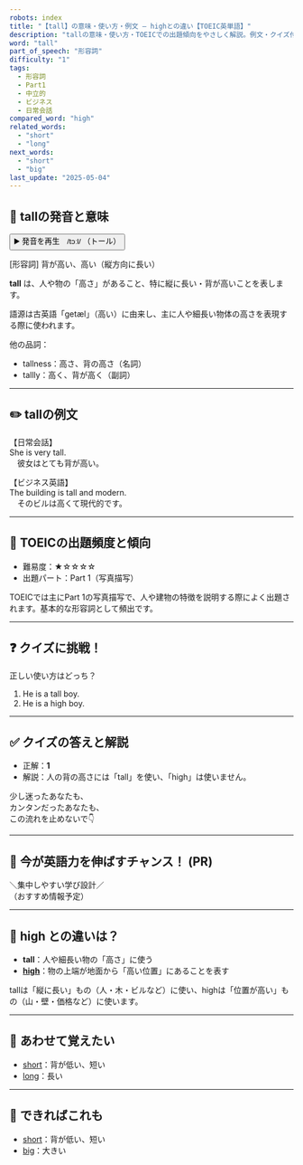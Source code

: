 ```yaml
---
robots: index
title: "【tall】の意味・使い方・例文 ― highとの違い【TOEIC英単語】"
description: "tallの意味・使い方・TOEICでの出題傾向をやさしく解説。例文・クイズ付きでhighとの違いもわかりやすく学べます。"
word: "tall"
part_of_speech: "形容詞"
difficulty: "1"
tags:
  - 形容詞
  - Part1
  - 中立的
  - ビジネス
  - 日常会話
compared_word: "high"
related_words:
  - "short"
  - "long"
next_words:
  - "short"
  - "big"
last_update: "2025-05-04"
---
```


## 🔰 tallの発音と意味

<button class="play-audio" onclick="playTTS('tall')">
  <span class="play-audio-main">
    ▶️ 発音を再生　/tɔːl/
  </span>
  <span class="play-audio-sub">
    （トール）
  </span>
</button>

[形容詞] 背が高い、高い（縦方向に長い）

**tall** は、人や物の「高さ」があること、特に縦に長い・背が高いことを表します。

語源は古英語「getæl」（高い）に由来し、主に人や細長い物体の高さを表現する際に使われます。

他の品詞：  
- tallness：高さ、背の高さ（名詞）
- tallly：高く、背が高く（副詞）

---

## ✏️ tallの例文

【日常会話】  
She is very tall.  
　彼女はとても背が高い。

【ビジネス英語】  
The building is tall and modern.  
　そのビルは高くて現代的です。

---

## 🎯 TOEICの出題頻度と傾向

- 難易度：★☆☆☆☆
- 出題パート：Part 1（写真描写）

TOEICでは主にPart 1の写真描写で、人や建物の特徴を説明する際によく出題されます。基本的な形容詞として頻出です。

---

## ❓ クイズに挑戦！

正しい使い方はどっち？

1. He is a tall boy.  
2. He is a high boy.

---

## ✅ クイズの答えと解説

- 正解：**1**
- 解説：人の背の高さには「tall」を使い、「high」は使いません。

少し迷ったあなたも、  
カンタンだったあなたも、  
この流れを止めないで👇️

---

## 🚀 今が英語力を伸ばすチャンス！ (PR)

<div class="info-center">
＼集中しやすい学び設計／<br>  
（おすすめ情報予定）
</div>

---

## 🤔  high との違いは？

- **tall**：人や細長い物の「高さ」に使う
- **[high](/word/high)**：物の上端が地面から「高い位置」にあることを表す

tallは「縦に長い」もの（人・木・ビルなど）に使い、highは「位置が高い」もの（山・壁・価格など）に使います。

---

## 🧩 あわせて覚えたい

- [short](/word/short)：背が低い、短い
- [long](/word/long)：長い

---

## 📖 できればこれも

- [short](/word/short)：背が低い、短い
- [big](/word/big)：大きい

<!-- cvid: aid36_bid38 -->
